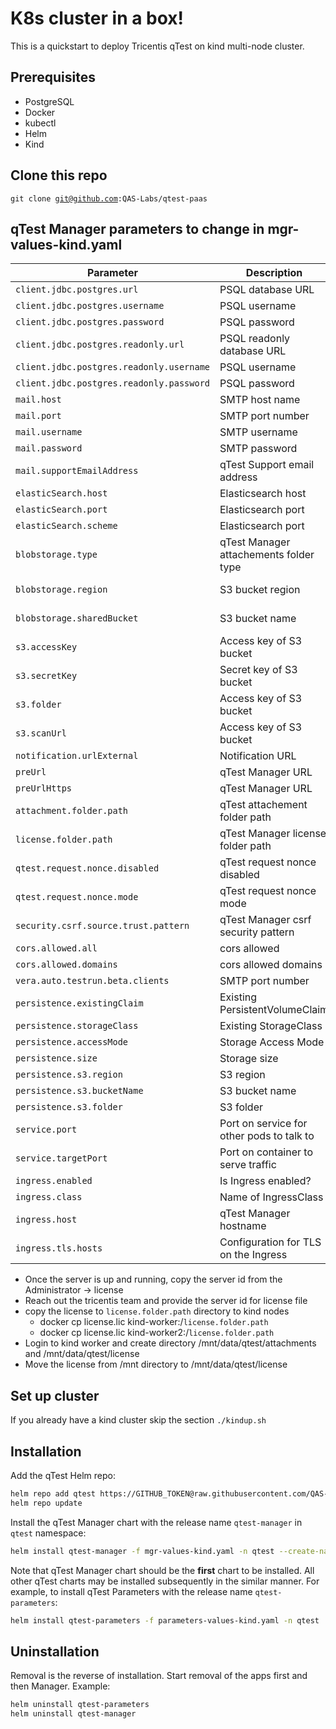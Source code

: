 # K8s cluster in a box!

This is a quickstart to deploy Tricentis qTest on kind multi-node cluster.

## Prerequisites

* PostgreSQL
* Docker
* kubectl 
* Helm
* Kind

## Clone this repo
<code>git clone git@github.com:QAS-Labs/qtest-paas</code>

## qTest Manager parameters to change in mgr-values-kind.yaml


| Parameter                   | Description                                          | Default |
| --------------------------- | ---------------------------------------------------- | ------- |
| `client.jdbc.postgres.url` | PSQL database URL | `jdbc:postgresql://host.docker.internal/qtest` |
| `client.jdbc.postgres.username` | PSQL username | `postgres` |
| `client.jdbc.postgres.password` | PSQL password | `cG9zdGdyZXM=` (`postgres`, base64-encoded) |
| `client.jdbc.postgres.readonly.url` | PSQL readonly database URL | `jdbc:postgresql://host.docker.internal/qtest` |
| `client.jdbc.postgres.readonly.username` | PSQL username | `postgres` |
| `client.jdbc.postgres.readonly.password` | PSQL password | `cG9zdGdyZXM=` (`postgres`, base64-encoded) |
| `mail.host` | SMTP host name | `smtp.local` |
| `mail.port` | SMTP port number | `465` |
| `mail.username` | SMTP username | `qtest` |
| `mail.password` | SMTP password | `cG9zdGdyZXM=` (`postgres`, base64-encoded) |
| `mail.supportEmailAddress` | qTest Support email address | `supports@tricentis.com` |
| `elasticSearch.host` | Elasticsearch host | `host.docker.internal` |
| `elasticSearch.port` | Elasticsearch port | `9200` |
| `elasticSearch.scheme` | Elasticsearch port | `http` |
| `blobstorage.type` | qTest Manager attachements folder type | `disk_storage` (Accepted values disk_storage, amazon_s3_access_key) |
| `blobstorage.region` | S3 bucket region | `us-east-1` (Needed when blobstorage.type is amazon_s3_access_key) |
| `blobstorage.sharedBucket` | S3 bucket name | `qtest` (Needed when blobstorage.type is amazon_s3_access_key) |
| `s3.accessKey` | Access key of S3 bucket | `` |
| `s3.secretKey` | Secret key of S3 bucket | `` |
| `s3.folder` | Access key of S3 bucket | `qtest/manager` |
| `s3.scanUrl` | Access key of S3 bucket | `https://clamav-13.qtest.local` |
| `notification.urlExternal` | Notification URL | `https://nephele.qtest.local` |
| `preUrl` | qTest Manager URL | `http://<sitename>.qtest.local` |
| `preUrlHttps` | qTest Manager URL | `https://<sitename>.qtest.local` |
| `attachment.folder.path` | qTest attachement folder path | `/mnt/data/qtest/attachments` |
| `license.folder.path` | qTest Manager license folder path | `/mnt/data/qtest/license` |
| `qtest.request.nonce.disabled` | qTest request nonce disabled | `true` |
| `qtest.request.nonce.mode` | qTest request nonce mode | `HighPrecision` |
| `security.csrf.source.trust.pattern` | qTest Manager csrf security pattern | `` |
| `cors.allowed.all` | cors allowed | `true` |
| `cors.allowed.domains` | cors allowed domains | `` |
| `vera.auto.testrun.beta.clients` | SMTP port number | `-1` |
| `persistence.existingClaim` | Existing PersistentVolumeClaim | "" |
| `persistence.storageClass` | Existing StorageClass | "" |
| `persistence.accessMode` | Storage Access Mode | `ReadWriteOnce` |
| `persistence.size` | Storage size | `10Gi` |
| `persistence.s3.region` | S3 region | "" |
| `persistence.s3.bucketName` | S3 bucket name | "" |
| `persistence.s3.folder` | S3 folder | "" |
| `service.port` | Port on service for other pods to talk to | `8080` |
| `service.targetPort` | Port on container to serve traffic | `8080` |
| `ingress.enabled` | Is Ingress enabled? | `false` |
| `ingress.class` | Name of IngressClass | `nginx` |
| `ingress.host` | qTest Manager hostname | `mgr.qtest.local` |
| `ingress.tls.hosts` | Configuration for TLS on the Ingress | `mgr.qtest.local` |


* Once the server is up and running, copy the server id from the Administrator -> license
* Reach out the tricentis team and provide the server id for license file
* copy the license to `license.folder.path` directory to kind nodes
    - docker cp license.lic kind-worker:/`license.folder.path`
    - docker cp license.lic kind-worker2:/`license.folder.path`
* Login to kind worker and create directory /mnt/data/qtest/attachments and /mnt/data/qtest/license
* Move the license from /mnt directory to /mnt/data/qtest/license

## Set up cluster
If you already have a kind cluster skip the section
<code>./kindup.sh</code>

## Installation
Add the qTest Helm repo:
```bash
helm repo add qtest https://GITHUB_TOKEN@raw.githubusercontent.com/QAS-Labs/qtest-chart/gh-pages
helm repo update
```
Install the qTest Manager chart with the release name `qtest-manager` in `qtest` namespace:
```bash
helm install qtest-manager -f mgr-values-kind.yaml -n qtest --create-namespace
```
Note that qTest Manager chart should be the __first__ chart to be installed.
All other qTest charts may be installed subsequently in the similar manner.  For example, to install qTest Parameters with the release name `qtest-parameters`:
```bash
helm install qtest-parameters -f parameters-values-kind.yaml -n qtest
```
## Uninstallation
Removal is the reverse of installation. Start removal of the apps first and then Manager.  Example:
```bash
helm uninstall qtest-parameters
helm uninstall qtest-manager
